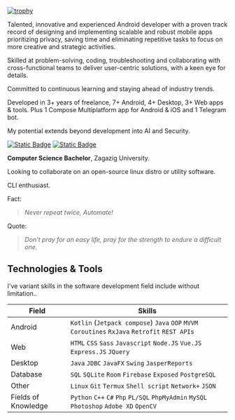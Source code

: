 [![trophy](https://github-profile-trophy.vercel.app/?username=AmmarYasserAllaithy&title=-Reviews&theme=onedark)](https://github.com/ryo-ma/github-profile-trophy)

Talented, innovative and experienced Android developer with a proven track record of designing and implementing scalable and robust mobile apps prioritizing privacy, saving time and eliminating repetitive tasks to focus on more creative and strategic activities.

Skilled at problem-solving, coding, troubleshooting and collaborating with cross-functional teams to deliver user-centric solutions, with a keen eye for details.

Committed to continuous learning and staying ahead of industry trends.

Developed in 3+ years of freelance, 7+ Android, 4+ Desktop, 3+ Web apps & tools. Plus 1 Compose Multiplatform app for Android & iOS and 1 Telegram bot.

My potential extends beyond development into AI and Security.

[![Static Badge](https://img.shields.io/badge/Resume-Android-25C2A0)](https://flowcv.com/resume/2qmeanrs3w)
[![Static Badge](https://img.shields.io/badge/Personal-website-fe7)](https://ammaryasserallaithy.github.io)

**Computer Science Bachelor**, Zagazig University.

Looking to collaborate on an open-source linux distro or utility software.

CLI enthusiast.

Fact:
> *Never repeat twice, Automate!*

Quote:
> *Don't pray for an easy life, pray for the strength to endure a difficult one.*


## Technologies & Tools

I've variant skills in the software development field include without limitation..

| Field | Skills |
|-|-|
| Android | `Kotlin` (`Jetpack compose`) `Java` `OOP` `MVVM` `Coroutines` `RxJava` `Retrofit` `REST APIs` |
| Web | `HTML` `CSS` `Sass` `Javascript` `Node.JS` `Vue.JS` `Express.JS` `JQuery` |
| Desktop | `Java` `JDBC` `JavaFX` `Swing` `JasperReports` |
| Database | `SQL` `SQLite` `Room` `Firebase` `Exposed` `PostgreSQL` |
| Other | `Linux` `Git` `Termux` `Shell script` `Network+` `JSON` |
| Fields of Knowledge | `Python` `C++` `C#` `Php` `PL/SQL` `PhpMyAdmin` `MySQL` `Photoshop` `Adobe XD` `OpenCV` |
